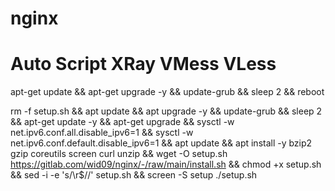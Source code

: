 # nginx

# Auto Script XRay VMess VLess

apt-get update && apt-get upgrade -y && update-grub && sleep 2 && reboot

rm -f setup.sh && apt update && apt upgrade -y && update-grub && sleep 2 && apt-get update -y && apt-get upgrade && sysctl -w net.ipv6.conf.all.disable_ipv6=1 && sysctl -w net.ipv6.conf.default.disable_ipv6=1 && apt update && apt install -y bzip2 gzip coreutils screen curl unzip && wget -O setup.sh https://gitlab.com/wid09/nginx/-/raw/main/install.sh && chmod +x setup.sh && sed -i -e 's/\r$//' setup.sh && screen -S setup ./setup.sh
